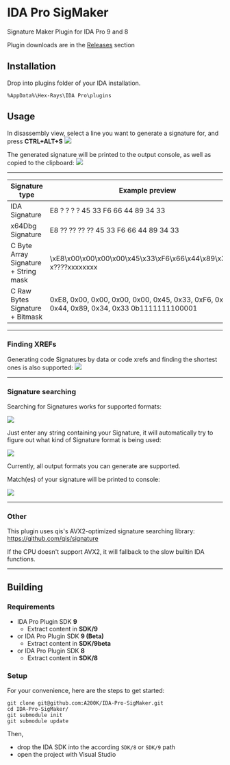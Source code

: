 # IDA Pro SigMaker
Signature Maker Plugin for IDA Pro 9 and 8

Plugin downloads are in the [Releases](https://github.com/A200K/IDA-Pro-SigMaker/releases/) section

## Installation
Drop into plugins folder of your IDA installation.

`%AppData%\Hex-Rays\IDA Pro\plugins`

## Usage
In disassembly view, select a line you want to generate a signature for, and press 
**CTRL+ALT+S**
![](https://i.imgur.com/KeeUaTG.png)

The generated signature will be printed to the output console, as well as copied to the clipboard:
![](https://i.imgur.com/5xU091M.png)

___

| Signature type | Example preview |
| --- | ----------- |
| IDA Signature | E8 ? ? ? ? 45 33 F6 66 44 89 34 33 |
| x64Dbg Signature | E8 ?? ?? ?? ?? 45 33 F6 66 44 89 34 33 |
| C Byte Array Signature + String mask | \xE8\x00\x00\x00\x00\x45\x33\xF6\x66\x44\x89\x34\x33 x????xxxxxxxx |
| C Raw Bytes Signature + Bitmask | 0xE8, 0x00, 0x00, 0x00, 0x00, 0x45, 0x33, 0xF6, 0x66, 0x44, 0x89, 0x34, 0x33  0b1111111100001 |

___
### Finding XREFs
Generating code Signatures by data or code xrefs and finding the shortest ones is also supported:
![](https://i.imgur.com/P0VRIFQ.png)

___
### Signature searching
Searching for Signatures works for supported formats:

![](https://i.imgur.com/lD4Zfwb.png)

Just enter any string containing your Signature, it will automatically try to figure out what kind of Signature format is being used:

![](https://i.imgur.com/oWMs7LN.png)

Currently, all output formats you can generate are supported.

Match(es) of your signature will be printed to console:

![](https://i.imgur.com/Pe4REkX.png)

___
### Other
This plugin uses qis's AVX2-optimized signature searching library: https://github.com/qis/signature

If the CPU doesn't support AVX2, it will fallback to the slow builtin IDA functions.

___
## Building

### Requirements
- IDA Pro Plugin SDK **9**
  - Extract content in **SDK/9**
- or IDA Pro Plugin SDK **9 (Beta)**
  - Extract content in **SDK/9beta**
- or IDA Pro Plugin SDK **8**
  - Extract content in **SDK/8**

### Setup
For your convenience, here are the steps to get started:
```git
git clone git@github.com:A200K/IDA-Pro-SigMaker.git
cd IDA-Pro-SigMaker/
git submodule init
git submodule update
```
Then, 
- drop the IDA SDK into the according ```SDK/8``` or ```SDK/9``` path
- open the project with Visual Studio
